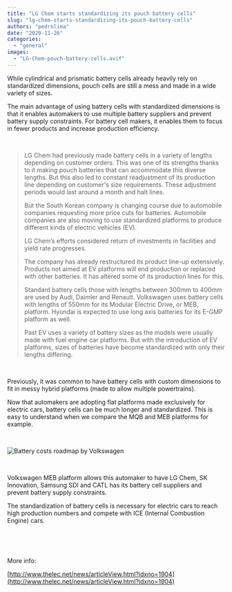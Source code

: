 ```yaml
---
title: "LG Chem starts standardizing its pouch battery cells"
slug: "lg-chem-starts-standardizing-its-pouch-battery-cells"
authors: "pedrolima"
date: "2020-11-26"
categories: 
  - "general"
images: 
  - "LG-Chem-pouch-battery-cells.avif"
---
```


While cylindrical and prismatic battery cells already heavily rely on standardized dimensions, pouch cells are still a mess and made in a wide variety of sizes.

The main advantage of using battery cells with standardized dimensions is that it enables automakers to use multiple battery suppliers and prevent battery supply constraints. For battery cell makers, it enables them to focus in fewer products and increase production efficiency.

 

> LG Chem had previously made battery cells in a variety of lengths depending on customer orders. This was one of its strengths thanks to it making pouch batteries that can accommodate this diverse lengths. But this also led to constant readjustment of its production line depending on customer's size requirements. These adjustment periods would last around a month and halt lines.
> 
> But the South Korean company is changing course due to automobile companies requesting more price cuts for batteries. Automobile companies are also moving to use standardized platforms to produce different kinds of electric vehicles (EV).
> 
> LG Chem’s efforts considered return of investments in facilities and yield rate progresses.
> 
> The company has already restructured its product line-up extensively. Products not aimed at EV platforms will end production or replaced with other batteries. It has altered some of its production lines for this.
> 
> Standard battery cells those with lengths between 300mm to 400mm are used by Audi, Daimler and Renault. Volkswagen uses battery cells with lengths of 550mm for its Modular Electric Drive, or MEB, platform. Hyundai is expected to use long axis batteries for its E-GMP platform as well.
> 
> Past EV uses a variety of battery sizes as the models were usually made with fuel engine car platforms. But with the introduction of EV platforms, sizes of batteries have become standardized with only their lengths differing.

 

Previously, it was common to have battery cells with custom dimensions to fit in messy hybrid platforms (made to allow multiple powertrains).

Now that automakers are adopting flat platforms made exclusively for electric cars, battery cells can be much longer and standardized. This is easy to understand when we compare the MQB and MEB platforms for example.

 

![Battery costs roadmap by Volkswagen](images/battery-costs-roadmap-by-volkswagen.avif)

 

Volkswagen MEB platform allows this automaker to have LG Chem, SK Innovation, Samsung SDI and CATL has its battery cell suppliers and prevent battery supply constraints.

The standardization of battery cells is necessary for electric cars to reach high production numbers and compete with ICE (Internal Combustion Engine) cars.

 

 

More info:

[http://www.thelec.net/news/articleView.html?idxno=1904](http://www.thelec.net/news/articleView.html?idxno=1904)
